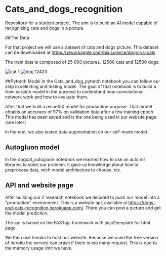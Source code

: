 # Cats_and_dogs_recognition
Repository for a student project. The aim is to build an AI model capable of recognizing cats and dogs in a picture.


##The Data

For that project we will use a dataset of cats and dogs picture. This dataset can be downloaded at https://www.kaggle.com/biaiscience/dogs-vs-cats

The train data is composed of 25 000 pictures. 12500 cats and 12500 dogs.

![cat 1](https://user-images.githubusercontent.com/65913620/142731548-ac6e409e-f3e5-499f-b988-19bc80e495f3.jpg)
![dog 12423](https://user-images.githubusercontent.com/65913620/142731554-5cb37c89-8a32-4df3-a15a-4f1038928ea2.jpg)

##Pytorch Model
In the Cats_and_dog_pytorch notebook you can follow our step in selecting and testing model. The goal of that notebook is to build a from scratch model in the purpose to understand how convolutional network work and how to evaluate them.

After that we built a resnet50 model for production purpose. That model obtains an accuracy of 97% on validation data after a few training epoch. This model has been saved and is the one being used in our website page. (see later)

In the end, we also tested data augmentation on our self-made model.

## Autogluon model
In the dogcat_autogluon notebook we learned how to use an auto ml libraries to solve our problem. It gave us knowledge about how to preprocess data, wich model architecture to choose, etc.

## API and website page
After building our 2 research notebook we decided to push our model into a "production" environment. This is a website api, available at https://dogs-and-cats-recognition.herokuapp.com/. There you can post a picture and get the model prediction.

The api is based on the FASTapi framework with jinja2template for html page.

We then use heroku to host our website. Because we used the free version of heroku the service can crash if there is too many request. This is due to the memory usage limit we have.
